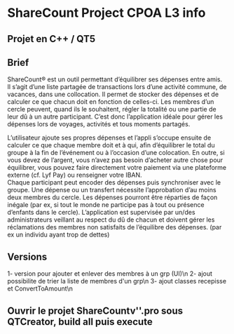 # ShareCount Project CPOA L3 info
## Projet en C++ / QT5

## Brief
ShareCount® est un outil permettant d’équilibrer ses dépenses entre amis.  
Il s’agit d’une liste partagée de transactions lors d’une activité commune, 
de vacances, dans une collocation. 
Il permet de stocker des dépenses et de calculer ce que chacun doit en 
fonction de celles-ci. Les membres d’un cercle peuvent, quand ils le 
souhaitent, régler la totalité ou une partie de leur dû à un autre participant. 
C’est donc l’application idéale pour gérer les dépenses lors de voyages, 
activités et tous moments partagés. 
 
L’utilisateur ajoute ses propres dépenses et l’appli s’occupe ensuite de 
calculer ce que chaque membre doit et à qui, afin d’équilibrer le total du 
groupe à la fin de l’événement ou à l’occasion d’une colocation. 
En outre, si vous devez de l’argent, vous n’avez pas besoin d’acheter autre 
chose pour équilibrer, vous pouvez faire directement votre paiement via 
une plateforme externe (cf. Lyf Pay) ou renseigner votre IBAN.  
Chaque participant peut encoder des dépenses puis synchroniser avec le 
groupe. Une dépense ou un transfert nécessite l’approbation d’au moins 
deux membres du cercle. 
Les dépenses pourront être réparties de façon inégale (par ex, si tout le 
monde ne participe pas à tout ou présence d’enfants dans le cercle). 
L’application est supervisée par un/des administrateurs veillant au respect 
du dû de chacun et doivent gérer les réclamations des membres non 
satisfaits de l’équilibre des dépenses. (par ex un individu ayant trop de 
dettes) 


## Versions
1- version pour ajouter et enlever des membres à un grp (UI)\n
2- ajout possibilite de trier la liste de membres d'un grp\n
3- ajout classes recepisse et ConvertToAmount\n



## Ouvrir le projet ShareCountv''.pro sous QTCreator, build all puis execute
